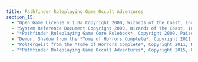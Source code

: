 ```yaml
---
title: Pathfinder Roleplaying Game Occult Adventures
section_15:
  - "Open Game License v 1.0a Copyright 2000, Wizards of the Coast, Inc."
  - "System Reference Document Copyright 2000, Wizards of the Coast, Inc.; Authors: Jonathan Tweet, Monte Cook, and Skip Williams, based on material by E. Gary Gygax and Dave Arneson."
  - "*Pathfinder Roleplaying Game Core Rulebook*, Copyright 2009, Paizo Inc.; Author: Jason Bulmahn, based on material by Jonathan Tweet, Monte Cook, and Skip Williams."
  - "Demon, Shadow from the *Tome of Horrors Complete*, Copyright 2011, Necromancer Games, Inc., published and distributed by Frog God Games; Author: Scott Greene, based on original material by Neville White."
  - "Poltergeist from the *Tome of Horrors Complete*, Copyright 2011, Necromancer Games, Inc., published and distributed by Frog God Games; Author: Scott Greene, based on original material by Lewis Pulsipher."
  - "*Pathfinder Roleplaying Game Occult Adventures*, Copyright 2015, Paizo Inc.; Authors: John Bennett, Logan Bonner, Robert Brookes, Jason Bulmahn, Ross Byers, John Compton, Adam Daigle, Jim Groves, Thurston Hillman, Eric Hindley, Brandon Hodge, Ben McFarland, Erik Mona, Jason Nelson, Tom Phillips, Stephen Radney-MacFarland, Thomas M. Reid, Alex Riggs, Robert Schwalb, Mark Seifter, Russ Taylor, and Steve Townshend."
---
```

